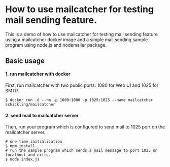 # How to use mailcatcher for testing mail sending feature.

This is a demo of how to use mailcatcher for testing mail sending feature using a mailcatcher docker image and a simple mail sending sample program using node.js and nodemailer package.

## Basic usage

#### 1. run mailcatcher with docker

First, run mailcatcher with two public ports: 1080 for Web UI and 1025 for SMTP.

```bash:
$ docker run -d --rm -p 1080:1080 -p 1025:1025 --name mailcatcher schickling/mailcatcher
```

#### 2. send mail to mailcatcher server 

Then, run your program which is configured to send mail to 1025 port on the mailcatcher server.

```bash:
# one-time initialization
$ npm install
# run the sample program which sends a mail message to port 1025 on localhost and exits.
$ node index.js
```

